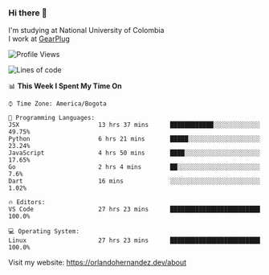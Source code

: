 ### Hi there 👋


<!--**AR4Z/AR4Z** is a ✨ _special_ ✨ repository because its `README.md` (this file) appears on your GitHub profile.

Here are some ideas to get you started:-->
I'm studying at National University of Colombia
<br>
I work at <a href="https://gearplug.io/en/">GearPlug</a>
<br>

<!--START_SECTION:waka-->
![Profile Views](http://img.shields.io/badge/Profile%20Views-0-blue)

![Lines of code](https://img.shields.io/badge/From%20Hello%20World%20I%27ve%20Written-22.1%20million%20lines%20of%20code-blue)

📊 **This Week I Spent My Time On** 

```text
⌚︎ Time Zone: America/Bogota

💬 Programming Languages: 
JSX                      13 hrs 37 mins      ████████████░░░░░░░░░░░░░   49.75% 
Python                   6 hrs 21 mins       █████░░░░░░░░░░░░░░░░░░░░   23.24% 
JavaScript               4 hrs 50 mins       ████░░░░░░░░░░░░░░░░░░░░░   17.65% 
Go                       2 hrs 4 mins        ██░░░░░░░░░░░░░░░░░░░░░░░   7.6% 
Dart                     16 mins             ░░░░░░░░░░░░░░░░░░░░░░░░░   1.02%

🔥 Editors: 
VS Code                  27 hrs 23 mins      █████████████████████████   100.0%

💻 Operating System: 
Linux                    27 hrs 23 mins      █████████████████████████   100.0%

```


<!--END_SECTION:waka-->


Visit my website: https://orlandohernandez.dev/about


